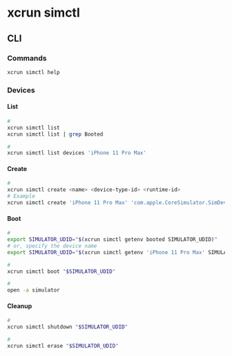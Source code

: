 # xcrun simctl

## CLI

### Commands

```sh
xcrun simctl help
```

### Devices

#### List

```sh
#
xcrun simctl list
xcrun simctl list | grep Booted

#
xcrun simctl list devices 'iPhone 11 Pro Max'
```

#### Create

```sh
#
xcrun simctl create <name> <device-type-id> <runtime-id>
# Example
xcrun simctl create 'iPhone 11 Pro Max' 'com.apple.CoreSimulator.SimDeviceType.iPhone-11-Pro-Max' 'com.apple.CoreSimulator.SimRuntime.iOS-16-2'
```

#### Boot

```sh
#
export SIMULATOR_UDID="$(xcrun simctl getenv booted SIMULATOR_UDID)"
# or, specify the device name
export SIMULATOR_UDID="$(xcrun simctl getenv 'iPhone 11 Pro Max' SIMULATOR_UDID)"

#
xcrun simctl boot "$SIMULATOR_UDID"

#
open -a simulator
```

<!--
xcrun simctl install booted ./demo.app
xcrun simctl launch <device> <bundle> <arguments>
-->

#### Cleanup

```sh
#
xcrun simctl shutdown "$SIMULATOR_UDID"

#
xcrun simctl erase "$SIMULATOR_UDID"
```
